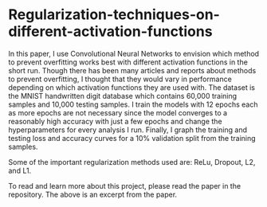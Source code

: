 # Regularization-techniques-on-different-activation-functions

In this paper, I use Convolutional Neural Networks to envision which method to prevent overfitting works best with different activation functions in the short run. Though there has been many articles and reports about methods to prevent overfitting, I thought that they would vary in performance depending on which activation functions they are used with. The dataset is the MNIST handwritten digit database which contains 60,000 training samples and 10,000 testing samples. I train the models with 12 epochs each as more epochs are not necessary since the model converges to a reasonably high accuracy with just a few epochs and change the hyperparameters for every analysis I run. Finally, I graph the training and testing loss and accuracy curves for a 10% validation split from the training samples.

Some of the important regularization methods used are: ReLu, Dropout, L2, and L1.

To read and learn more about this project, please read the paper in the repository. The above is an excerpt from the paper.
